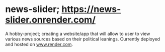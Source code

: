 # news-slider; https://news-slider.onrender.com/

A hobby-project; creating a website/app that will allow to user to view various news sources based on their political leanings. Currently deployed and hosted on www.render.com.
